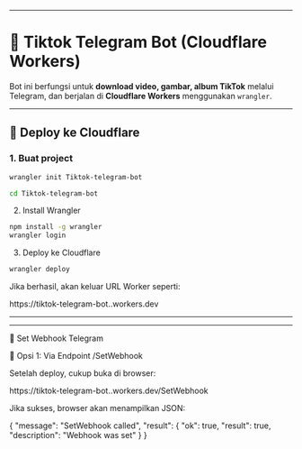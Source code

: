 
---

# 🤖 Tiktok Telegram Bot (Cloudflare Workers)

Bot ini berfungsi untuk **download video, gambar, album TikTok** melalui Telegram, dan berjalan di **Cloudflare Workers** menggunakan `wrangler`.

---

## 🚀 Deploy ke Cloudflare

### 1. Buat project
```bash
wrangler init Tiktok-telegram-bot
```
```bash
cd Tiktok-telegram-bot
```
2. Install Wrangler
```bash
npm install -g wrangler
wrangler login
```

3. Deploy ke Cloudflare
```bash
wrangler deploy
```

Jika berhasil, akan keluar URL Worker seperti:

https://tiktok-telegram-bot.<your-subdomain>.workers.dev


---

---

🔗 Set Webhook Telegram

🔹 Opsi 1: Via Endpoint /SetWebhook

Setelah deploy, cukup buka di browser:

https://tiktok-telegram-bot.<your-subdomain>.workers.dev/SetWebhook

Jika sukses, browser akan menampilkan JSON:

{
  "message": "SetWebhook called",
  "result": {
    "ok": true,
    "result": true,
    "description": "Webhook was set"
  }
}
